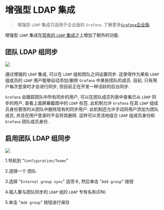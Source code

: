 # **增强型 LDAP 集成**

>增强型 ```LDAP``` 集成只适用于企业版的 ```Grafana```. 了解更多[```Grafana```企业版](https://grafana.com/docs/enterprise/).

增强型 ```LDAP``` 集成在[现有的 ```LDAP``` 集成](https://grafana.com/docs/auth/ldap/)之上增加了额外的功能.

## **团队 LDAP 组同步**

<img src="https://grafana.com/docs/img/docs/enterprise/team_members_ldap.png">

通过增强的 ```LDAP``` 集成, 可以在 ```LDAP``` 组和团队之间设置同步. 这使得作为某些 ```LDAP``` 组成员的 ```LDAP``` 用户能够自动添加/删除 ```Grafana``` 中某些团队的成员. 目前, 只有用户每次登录时才会进行同步, 但目前正在开发一种活跃的后台同步.

```Grafana``` 会跟踪团队中所有同步的用户, 可以在团队成员列表中查看已从 ```LDAP``` 同步的用户, 查看上面屏幕截图中的 ```LDAP``` 标签. 此机制允许 ```Grafana``` 在其 ```LDAP``` 组成员身份更改时从团队中删除现有的同步用户. 此机制还允许手动将用户添加为团队成员, 并且在用户登录时不会将其删除. 这样可以灵活地组合 ```LDAP``` 组成员身份和 ```Grafana``` 团队成员身份.

## **启用团队 LDAP 组同步**

<img src="https://grafana.com/docs/img/docs/enterprise/team_add_external_group.png">

1.导航到 "```Configuration/Teams```"

2.选择一个 团队

3.选择 "```External group sync```" 选项卡, 然后单击 "```Add group```" 按钮

4.插入要与团队同步的 ```LDAP``` 组的 ```LDAP``` 专有名称(DN)

5.单击 "```Add group```" 按钮进行保存

